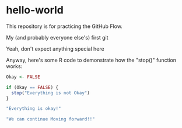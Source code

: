 # hello-world
This repository is for practicing the GitHub Flow.

My (and probably everyone else's) first git

Yeah, don't expect anything special here

Anyway, here's some R code to demonstrate how the "stop()" function works:  

```r
Okay <- FALSE

if (Okay == FALSE) {
  stop("Everything is not Okay")
}

"Everything is okay!"

"We can continue Moving forward!!"
```